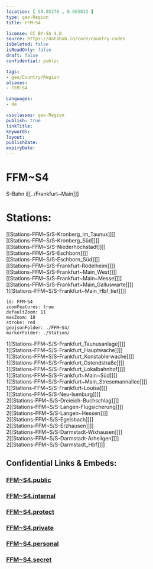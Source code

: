 ```yaml
---
location: [ 50.05278 , 8.665833 ] 
type: geo-Region
title: FFM~S4

license: CC BY-SA 4.0
source: https://datahub.io/core/country-codes
isDeleted: false
isReadOnly: false
draft: false
confidential: public

tags:
- geo/Country/Region
aliases:
- FFM~S4

Languages:
- de

cssclasses: geo-Region
publish: true
linkTitle: 
keywords: 
layout: 
publishDate: 
expiryDate: 
---
```


# FFM~S4

S-Bahn i[[../Frankfurt~Main]]]  

# Stations: 
[[Stations-FFM~S/S-Kronberg_im_Taunus]]]]  
[[Stations-FFM~S/S-Kronberg_Süd]]]]  
[[Stations-FFM~S/S-Niederhöchstadt]]]]  
[[Stations-FFM~S/S-Eschborn]]]]  
[[Stations-FFM~S/S-Eschborn_Süd]]]]  
[[Stations-FFM~S/S-Frankfurt-Rödelheim]]]]  
[[Stations-FFM~S/S-Frankfurt~Main_West]]]]  
[[Stations-FFM~S/S-Frankfurt~Main~Messe]]]]  
[[Stations-FFM~S/S-Frankfurt~Main_Galluswarte]]]]  
1[[Stations-FFM~S/S-Frankfurt~Main_Hbf_tief]]]]  

```leaflet
id: FFM~S4
zoomFeatures: true 
defaultZoom: 11 
maxZoom: 18
stroke: red
geojsonFolder: ./FFM~S4/
markerFolder: ./Station/
```

1[[Stations-FFM~S/S-Frankfurt_Taunusanlage]]]]  
1[[Stations-FFM~S/S-Frankfurt_Hauptwache]]]]  
1[[Stations-FFM~S/S-Frankfurt_Konstablerwache]]]]  
1[[Stations-FFM~S/S-Frankfurt_Ostendstraße]]]]  
1[[Stations-FFM~S/S-Frankfurt_Lokalbahnhof]]]]  
1[[Stations-FFM~S/S-Frankfurt~Main~Süd]]]]  
1[[Stations-FFM~S/S-Frankfurt~Main_Stresemannallee]]]]  
1[[Stations-FFM~S/S-Frankfurt-Louisa]]]]  
1[[Stations-FFM~S/S-Neu-Isenburg]]]]  
2[[Stations-FFM~S/S-Dreieich-Buchschlag]]]]  
2[[Stations-FFM~S/S-Langen-Flugsicherung]]]]  
2[[Stations-FFM~S/S-Langen~Hessen]]]]  
2[[Stations-FFM~S/S-Egelsbach]]]]  
2[[Stations-FFM~S/S-Erzhausen]]]]  
2[[Stations-FFM~S/S-Darmstadt-Wixhausen]]]]  
2[[Stations-FFM~S/S-Darmstadt-Arheilgen]]]]  
2[[Stations-FFM~S/S-Darmstadt_Hbf]]]]  


## Confidential Links & Embeds: 

### [FFM~S4.public](/_public/\Earth\Continent\Europe\Europe~Central\Germany\Germany~West\Hessen\counties~Hessen\Frankfurt~MainFFM~S4.public.md) 

### [FFM~S4.internal](/_internal/\Earth\Continent\Europe\Europe~Central\Germany\Germany~West\Hessen\counties~Hessen\Frankfurt~MainFFM~S4.internal.md) 

### [FFM~S4.protect](/_protect/\Earth\Continent\Europe\Europe~Central\Germany\Germany~West\Hessen\counties~Hessen\Frankfurt~MainFFM~S4.protect.md) 

### [FFM~S4.private](/_private/\Earth\Continent\Europe\Europe~Central\Germany\Germany~West\Hessen\counties~Hessen\Frankfurt~MainFFM~S4.private.md) 

### [FFM~S4.personal](/_personal/\Earth\Continent\Europe\Europe~Central\Germany\Germany~West\Hessen\counties~Hessen\Frankfurt~MainFFM~S4.personal.md) 

### [FFM~S4.secret](/_secret/\Earth\Continent\Europe\Europe~Central\Germany\Germany~West\Hessen\counties~Hessen\Frankfurt~MainFFM~S4.secret.md)


